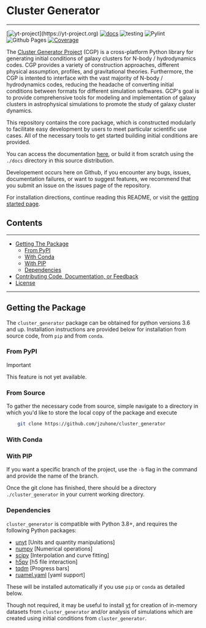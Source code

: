 # Cluster Generator

---
[![yt-project](https://img.shields.io/static/v1?label="works%20with"&message="yt"&color="blueviolet")](https://yt-project.org)
[![docs]( https://img.shields.io/badge/docs-latest-brightgreen.svg)](https://eliza-diggins.github.io/cluster_generator)
![testing](https://github.com/Eliza-Diggins/cluster_generator/actions/workflows/test.yml/badge.svg)
![Pylint](https://github.com/Eliza-Diggins/cluster_generator/actions/workflows/pylint.yml/badge.svg)
![Github Pages](https://github.com/Eliza-Diggins/cluster_generator/actions/workflows/docs.yml/badge.svg)
[![Coverage](https://coveralls.io/repos/github/Eliza-Diggins/cluster_generator/badge.svg?branch=master)](https://coveralls.io/github/Eliza-Diggins/cluster_generator?branch=MOND)

The [Cluster Generator Project](https:eliza-diggins.github.io/cluster_generator) (CGP) is a cross-platform Python library for generating initial conditions of galaxy clusters for N-body / hydrodynamics codes.
CGP provides a variety of construction approaches, different physical assumption, profiles, and gravitational theories. Furthermore, the CGP is intented to interface with 
the vast majority of N-body / hydrodynamics codes, reducing the headache of converting initial conditions between formats for different simulation softwares. GCP's goal is to provide
comprehensive tools for modeling and implementation of galaxy clusters in astrophysical simulations to promote the study of galaxy cluster dynamics.

This repository contains the core package, which is constructed modularly to facilitate easy development by users to meet particular scientific use cases. All of the 
necessary tools to get started building initial conditions are provided.

You can access the documentation [here](http:eliza-diggins.github.io/cluster_generator), or build it from scratch using the ``./docs`` directory in this source distribution.

Developement occurs here on Github, if you encounter any bugs, issues, documentation failures, or want to suggest features, we recommend that you submit an issue on 
the issues page of the repository.

For installation directions, continue reading this README, or visit the [getting started page](http:eliza-diggins.github.io/cluster_generator/Getting_Started).


## Contents

---

- [Getting The Package](#Getting-the-Package)
  - [From PyPI](#From-PyPI)
  - [With Conda](#With-Conda)
  - [With PIP](#With-PIP)
  - [Dependencies](#dependencies)
- [Contributing Code, Documentation, or Feedback](#Contributing-Code-Documentation-or-Feedback)
- [License](#licence)
---

## Getting the Package

The ``cluster_generator`` package can be obtained for python versions 3.6 and up. Installation instructions are provided
below for installation from source code, from ``pip`` and from ``conda``.

### From PyPI

> [!IMPORTANT]  
> This feature is not yet available.

### From Source

To gather the necessary code from source, simple navigate to a directory in which you'd like to store the local copy
of the package and execute

```bash
    git clone https://github.com/jzuhone/cluster_generator
```

### With Conda

### With PIP


If you want a specific branch of the project, use the ``-b`` flag in the command and provide the name of the branch.

Once the git clone has finished, there should be a directory ``./cluster_generator`` in your current working directory.

### Dependencies

``cluster_generator`` is compatible with Python 3.8+, and requires the following
Python packages:

- [unyt](http://unyt.readthedocs.org>) [Units and quantity manipulations]
- [numpy](http://www.numpy.org) [Numerical operations]
- [scipy](http://www.scipy.org) [Interpolation and curve fitting]
- [h5py](http://www.h5py.org>) [h5 file interaction]
- [tqdm](https://tqdm.github.io) [Progress bars]
- [ruamel.yaml](https://yaml.readthedocs.io) [yaml support]

These will be installed automatically if you use ``pip`` or ``conda`` as detailed below.


Though not required, it may be useful to install [yt](https://yt-project.org)
for creation of in-memory datasets from ``cluster_generator`` and/or analysis of
simulations which are created using initial conditions from
``cluster_generator``.
